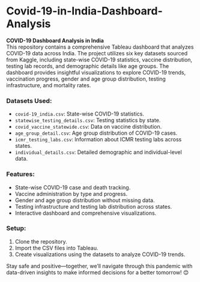 # Covid-19-in-India-Dashboard-Analysis

**COVID-19 Dashboard Analysis in India**  
This repository contains a comprehensive Tableau dashboard that analyzes COVID-19 data across India. The project utilizes six key datasets sourced from Kaggle, including state-wise COVID-19 statistics, vaccine distribution, testing lab records, and demographic details like age groups. The dashboard provides insightful visualizations to explore COVID-19 trends, vaccination progress, gender and age group distribution, testing infrastructure, and mortality rates.  

### Datasets Used:
- `covid-19_india.csv`: State-wise COVID-19 statistics.
- `statewise_testing_details.csv`: Testing statistics by state.
- `covid_vaccine_statewide.csv`: Data on vaccine distribution.
- `age_group_detail.csv`: Age group distribution of COVID-19 cases.
- `icmr_testing_labs.csv`: Information about ICMR testing labs across states.
- `individual_details.csv`: Detailed demographic and individual-level data.  

### Features:
- State-wise COVID-19 case and death tracking.
- Vaccine administration by type and progress.
- Gender and age group distribution without missing data.
- Testing infrastructure and testing lab distribution across states.
- Interactive dashboard and comprehensive visualizations.

### Setup:
1. Clone the repository.
2. Import the CSV files into Tableau.
3. Create visualizations using the datasets to analyze COVID-19 trends.

Stay safe and positive—together, we’ll navigate through this pandemic with data-driven insights to make informed decisions for a better tomorrow! 😊

